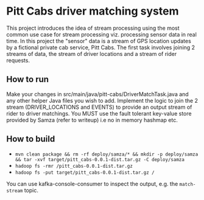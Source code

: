 Pitt Cabs driver matching system
=================================

This project introduces the idea of stream processing using the most common use case 
for stream processing viz. processing sensor data in real time. In this project the 
"sensor" data is a stream of GPS location updates by a fictional private cab service,
Pitt Cabs. The first task involves joining 2 streams of data, the stream of driver 
locations and a stream of rider requests.

How to run
----------

Make your changes in src/main/java/pitt-cabs/DriverMatchTask.java and any other helper Java
files you wish to add. Implement the logic to join the 2 stream (DRIVER_LOCATIONS and EVENTS)
to provide an output stream of rider to driver matchings. You MUST use the fault tolerant
key-value store provided by Samza (refer to writeup) i.e no in memory hashmap etc.

How to build
----------

* `mvn clean package && rm -rf deploy/samza/* && mkdir -p deploy/samza && tar -xvf target/pitt_cabs-0.0.1-dist.tar.gz -C deploy/samza`
* `hadoop fs -rmr /pitt_cabs-0.0.1-dist.tar.gz`
* `hadoop fs -put target/pitt_cabs-0.0.1-dist.tar.gz /`

You can use kafka-console-consumer to inspect the output, e.g. the
`match-stream` topic.

